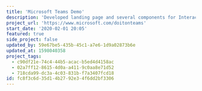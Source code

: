 ```yaml
---
title: 'Microsoft Teams Demo'
description: 'Developed landing page and several components for Interactive Microsoft Teams Demo.'
project_url: 'https://www.microsoft.com/doitonteams'
start_date: '2020-02-01 20:05'
featured: true
side_project: false
updated_by: 59e67be5-435b-45c1-a7e6-1d9a02873b6e
updated_at: 1598040358
project_tags:
  - c90df21e-74c4-44b5-acac-b5ed4d4158ac
  - 02a7ff12-8615-4d0a-a411-9c0aa8e71d52
  - 718cda99-dc3a-4c03-831b-f7a3407fcd18
id: fc8f3c6d-35d1-4b27-92e3-4f6dd2bf3306
---
```

